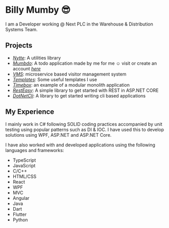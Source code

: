 # Billy Mumby 😎
I am a Developer working @ Next PLC in the Warehouse & Distribution Systems Team.

## Projects

* [*Nytte*](https://github.com/mumby0168/Nytte): A utilities library
* [*Mumbdo*](https://github.com/mumby0168/mumbdo): A todo application made by me for me ☺️ visit or create an account [*here*](https://mumbdo-api.azurewebsites.net)
* [*VMS*](https://github.com/mumby0168/VMS): microservice based visitor management system
* [*Templates*](https://github.com/mumby0168/mumby-templates): Some useful templates I use
* [*Timebox*](https://github.com/mumby0168/timebox): an example of a modular monolith application
* [*RestEasy*](https://github.com/mumby0168/RestEasy): A simple library to get started with REST in ASP.NET CORE
* [*DotNetCli*](https://github.com/mumby0168/DotNetCli): A library to get started writing cli based applications


## My Experience
I mainly work in C# following SOLID coding practices accompanied by unit testing using popular patterns such as DI & IOC. I have used this to develop solutions using WPF, ASP.NET and ASP.NET Core.

I have also worked with and developed applications using the following languages and frameworks:

- TypeScript
- JavaScript
- C/C++
- HTML/CSS
- React
- WPF
- MVC
- Angular
- Java
- Dart
- Flutter
- Python
